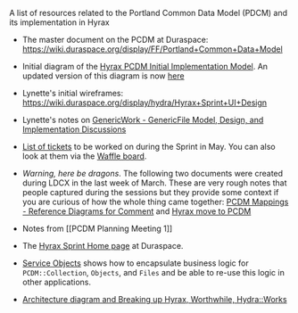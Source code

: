 A list of resources related to the Portland Common Data Model (PDCM) and its implementation in Hyrax

* The master document on the PCDM at Duraspace: https://wiki.duraspace.org/display/FF/Portland+Common+Data+Model

* Initial diagram of the [Hyrax PCDM Initial Implementation Model](https://docs.google.com/drawings/d/1uTbg0FPQDoa2zN6p1I37m-M3CFnlx85Mp9CEyRw-rf4). An updated version of this diagram is now [here](https://docs.google.com/drawings/d/1-NkkRPpGpZGoTimEpYTaGM1uUPRaT0SamuWDITvtG_8/edit)

* Lynette's initial wireframes: https://wiki.duraspace.org/display/hydra/Hyrax+Sprint+UI+Design

* Lynette's notes on [GenericWork - GenericFile Model, Design, and Implementation Discussions](https://wiki.duraspace.org/display/FF/GenericWork+-+GenericFile+Model%2C+Design%2C+and+Implementation+Discussions)

* [List of tickets](https://github.com/projecthydra/hyrax/issues?q=is%3Aopen+is%3Aissue+milestone%3A%22May+Hydra+PCDM%22) to be worked on during the Sprint in May. You can also look at them via the [Waffle board](https://waffle.io/projecthydra/hyrax?milestone=May%20Hydra%20PCDM). 

* *Warning, here be dragons*. The following two documents were created during LDCX in the last week of March. These are very rough notes that people captured during the sessions but they provide some context if you are curious of how the whole thing came together: [PCDM Mappings - Reference Diagrams for Comment](https://wiki.duraspace.org/display/FF/PCDM+Mappings+-+Reference+Diagrams+for+Comment) and [Hyrax move to PCDM](https://docs.google.com/document/d/1-TOtzXs87U0yOWjt34xO0dwsvIcRvIniZww5LQEwA6o/edit)

* Notes from [[PCDM Planning Meeting 1]]

* The [Hyrax Sprint Home page](https://wiki.duraspace.org/display/hydra/Hyrax+Sprint+-+2015-05-04+thru+05-15) at Duraspace.

* [Service Objects](https://wiki.duraspace.org/display/hydra/Service+Object+Approach) shows how to encapsulate business logic for `PCDM::Collection`, `Objects`, and `Files` and be able to re-use this logic in other applications.

* [Architecture diagram and Breaking up Hyrax, Worthwhile, Hydra::Works](https://docs.google.com/document/d/1mMIIQCm18Cosk3vfSsTzECGMRi2m-USBWwt-89DxbNE/edit#)
